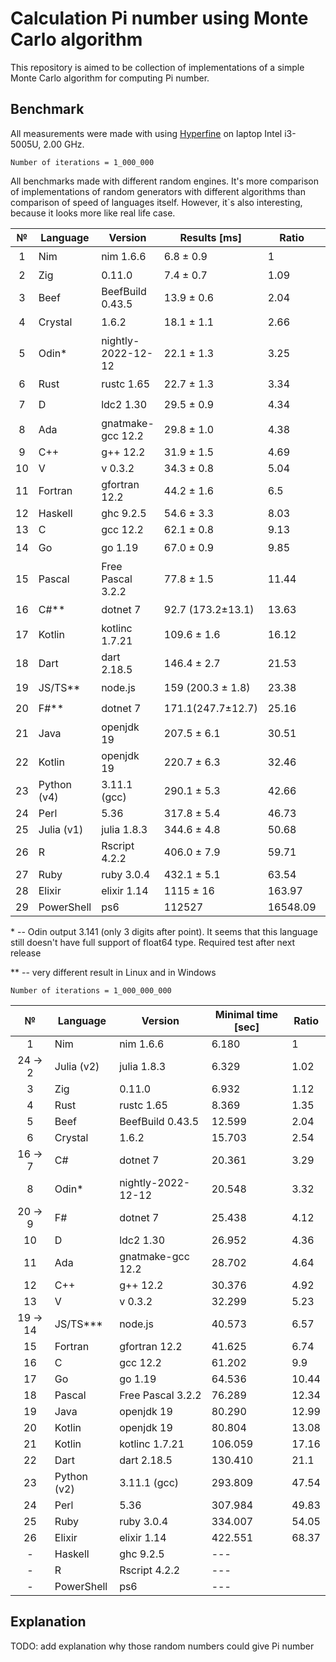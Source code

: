 # Calculation Pi number using Monte Carlo algorithm

This repository is aimed to be collection of implementations of a simple Monte Carlo algorithm for computing Pi number.

## Benchmark

All measurements were made with using [Hyperfine](https://github.com/sharkdp/hyperfine) on laptop Intel i3-5005U, 2.00 GHz.

`Number of iterations = 1_000_000`

All benchmarks made with different random engines. It's more comparison of implementations of random generators with different algorithms than comparison of speed of languages itself. However, it`s also interesting, because it looks more like real life case.

|   №   | Language    | Version            | Results [ms]      | Ratio    | Opinion              |
| :---: | ----------- | ------------------ | ----------------- | -------- | -------------------- |
|   1   | Nim         | nim 1.6.6          | 6.8 ± 0.9         | 1        | :star:               |
|   2   | Zig         | 0.11.0             | 7.4 ± 0.7         | 1.09     | :shit:               |
|   3   | Beef        | BeefBuild 0.43.5   | 13.9 ± 0.6        | 2.04     | :shit: :shit:        |
|   4   | Crystal     | 1.6.2              | 18.1 ± 1.1        | 2.66     | :star:               |
|   5   | Odin\*      | nightly-2022-12-12 | 22.1 ± 1.3        | 3.25     | :shit: :shit:        |
|   6   | Rust        | rustc 1.65         | 22.7 ± 1.3        | 3.34     | :star: :star: :star: |
|   7   | D           | ldc2 1.30          | 29.5 ± 0.9        | 4.34     | :star: :star:        |
|   8   | Ada         | gnatmake-gcc 12.2  | 29.8 ± 1.0        | 4.38     | :star:               |
|   9   | C++         | g++ 12.2           | 31.9 ± 1.5        | 4.69     | :shit: :shit:        |
|  10   | V           | v 0.3.2            | 34.3 ± 0.8        | 5.04     | :shit:               |
|  11   | Fortran     | gfortran 12.2      | 44.2 ± 1.6        | 6.5      | :ok:                 |
|  12   | Haskell     | ghc 9.2.5          | 54.6 ± 3.3        | 8.03     | :shit: :shit: :shit: |
|  13   | C           | gcc 12.2           | 62.1 ± 0.8        | 9.13     | :shit: :shit:        |
|  14   | Go          | go 1.19            | 67.0 ± 0.9        | 9.85     | :star:               |
|  15   | Pascal      | Free Pascal 3.2.2  | 77.8 ± 1.5        | 11.44    | :shit:               |
|  16   | C#\*\*      | dotnet 7           | 92.7 (173.2±13.1) | 13.63    | :star: :star:        |
|  17   | Kotlin      | kotlinc 1.7.21     | 109.6 ± 1.6       | 16.12    | :star:               |
|  18   | Dart        | dart 2.18.5        | 146.4 ± 2.7       | 21.53    | :star:               |
|  19   | JS/TS\*\*   | node.js            | 159 (200.3 ± 1.8) | 23.38    | :star:               |
|  20   | F#\*\*      | dotnet 7           | 171.1(247.7±12.7) | 25.16    | :star:               |
|  21   | Java        | openjdk 19         | 207.5 ± 6.1       | 30.51    | :shit: :shit: :shit: |
|  22   | Kotlin      | openjdk 19         | 220.7 ± 6.3       | 32.46    | :shit: :shit:        |
|  23   | Python (v4) | 3.11.1 (gcc)       | 290.1 ± 5.3       | 42.66    | :star: :star: :star: |
|  24   | Perl        | 5.36               | 317.8 ± 5.4       | 46.73    | :ok: |
|  25   | Julia (v1)  | julia 1.8.3        | 344.6 ± 4.8       | 50.68    | :shit:               |
|  26   | R           | Rscript 4.2.2      | 406.0 ± 7.9       | 59.71    | :ok:                 |
|  27   | Ruby        | ruby 3.0.4         | 432.1 ± 5.1       | 63.54    | :ok:                 |
|  28   | Elixir      | elixir 1.14        | 1115 ± 16         | 163.97   | :shit:               |
|  29   | PowerShell  | ps6                | 112527            | 16548.09 | :smile:              |

\* -- Odin output 3.141 (only 3 digits after point). It seems that this language still doesn't have full support of float64 type. Required test after next release

\*\* -- very different result in Linux and in Windows

`Number of iterations = 1_000_000_000`

|    №    | Language    | Version            | Minimal time [sec] | Ratio |
|:--------:|-------------|--------------------|--------------------|-------|
|     1    | Nim         | nim 1.6.6          | 6.180              | 1     |
|  24 -> 2 | Julia (v2)  | julia 1.8.3        | 6.329              | 1.02  |
|     3    | Zig         | 0.11.0             | 6.932              | 1.12  |
|     4    | Rust        | rustc 1.65         | 8.369              | 1.35  |
|     5    | Beef        | BeefBuild 0.43.5   | 12.599             | 2.04  |
|     6    | Crystal     | 1.6.2              | 15.703             | 2.54  |
|  16 -> 7 | C#          | dotnet 7           | 20.361             | 3.29  |
|     8    | Odin\*      | nightly-2022-12-12 | 20.548             | 3.32  |
|  20 -> 9 | F#          | dotnet 7           | 25.438             | 4.12  |
|    10    | D           | ldc2 1.30          | 26.952             | 4.36  |
|    11    | Ada         | gnatmake-gcc 12.2  | 28.702             | 4.64  |
|    12    | C++         | g++ 12.2           | 30.376             | 4.92  |
|    13    | V           | v 0.3.2            | 32.299             | 5.23  |
| 19 -> 14 | JS/TS\*\*\* | node.js            | 40.573             | 6.57  |
|    15    | Fortran     | gfortran 12.2      | 41.625             | 6.74  |
|    16    | C           | gcc 12.2           | 61.202             | 9.9   |
|    17    | Go          | go 1.19            | 64.536             | 10.44 |
|    18    | Pascal      | Free Pascal 3.2.2  | 76.289             | 12.34 |
|    19    | Java        | openjdk 19         | 80.290             | 12.99 |
|    20    | Kotlin      | openjdk 19         | 80.804             | 13.08 |
|    21    | Kotlin      | kotlinc 1.7.21     | 106.059            | 17.16 |
|    22    | Dart        | dart 2.18.5        | 130.410            | 21.1  |
|    23    | Python (v2) | 3.11.1 (gcc)       | 293.809            | 47.54 |
|    24    | Perl        | 5.36               | 307.984            | 49.83 |
|    25    | Ruby        | ruby 3.0.4         | 334.007            | 54.05 |
|    26    | Elixir      | elixir 1.14        | 422.551            | 68.37 |
|     -    | Haskell     | ghc 9.2.5          | ---                |       |
|     -    | R           | Rscript 4.2.2      | ---                |       |
|     -    | PowerShell  | ps6                | ---                |       |

## Explanation

TODO: add explanation why those random numbers could give Pi number
